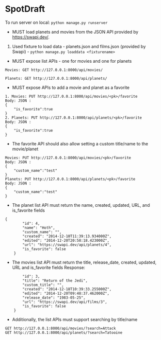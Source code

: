 # SpotDraft
To run server on local: 
`python manage.py runserver`

- MUST load planets and movies from the JSON API provided by https://swapi.dev/.
1. Used fixture to load data - planets.json and films.json (provided by Swapi) -
`python manage.py loaddata <fixturename>`

- MUST expose list APIs - one for movies and one for planets
~~~~
Movies: GET http://127.0.0.1:8000/api/movies/

Planets: GET http://127.0.0.1:8000/api/planets/
~~~~
- MUST expose APIs to add a movie and planet as a favorite
~~~~
1. Movies: PUT http://127.0.0.1:8000/api/movies/<pk>/favorite
Body: JSON :
{
	"is_favorite":true
}
2. Planets: PUT http://127.0.0.1:8000/api/planets/<pk>/favorite
Body: JSON :
{
	"is_favorite":true
}
~~~~

- The favorite API should also allow setting a custom title/name to the movie/planet
~~~~
Movies: PUT http://127.0.0.1:8000/api/movies/<pk>/favorite
Body: JSON :
{
	"custom_name":"test"
}
Planets: PUT http://127.0.0.1:8000/api/planets/<pk>/favorite
Body: JSON :
{
	"custom_name":"test"
}
~~~~
- The planet list API must return the name, created, updated, URL, and is_favorite fields
~~~~Response:
{
        "id": 4,
        "name": "Hoth",
        "custom_name": "",
        "created": "2014-12-10T11:39:13.934000Z",
        "edited": "2014-12-20T20:58:18.423000Z",
        "url": "https://swapi.dev/api/planets/4",
        "is_favorite": false
    }
~~~~
- The movies list API must return the title, release_date, created, updated, URL and is_favorite fields
Response:
~~~~{
        "id": 3,
        "title": "Return of the Jedi",
        "custom_title": "",
        "created": "2014-12-18T10:39:33.255000Z",
        "edited": "2014-12-20T09:48:37.462000Z",
        "release_date": "1983-05-25",
        "url": "https://swapi.dev/api/films/3",
        "is_favorite": false
    }
~~~~
- Additionally, the list APIs must support searching by title/name
~~~~
GET http://127.0.0.1:8000/api/movies/?search=Attack
GET http://127.0.0.1:8000/api/planets/?search=Tatooine
~~~~
